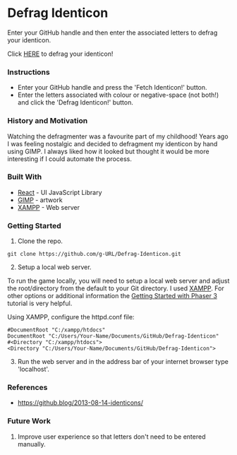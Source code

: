 # Defrag Identicon
Enter your GitHub handle and then enter the associated letters to defrag your identicon.

Click [HERE](https://g-url.github.io/Defrag-Identicon/) to defrag your identicon!

### Instructions
* Enter your GitHub handle and press the 'Fetch Identicon!' button.
* Enter the letters associated with colour or negative-space (not both!) and click the 'Defrag Identicon!' button.

### History and Motivation
Watching the defragmenter was a favourite part of my childhood! Years ago I was feeling nostalgic and decided to defragment my identicon by hand using GIMP. I always liked how it looked but thought it would be more interesting if I could automate the process.

### Built With
* [React](https://reactjs.org/) - UI JavaScript Library
* [GIMP](https://www.gimp.org/) - artwork
* [XAMPP](https://www.apachefriends.org/index.html) - Web server

### Getting Started
1. Clone the repo.
```
git clone https://github.com/g-URL/Defrag-Identicon.git
```

2. Setup a local web server.

To run the game locally, you will need to setup a local web server and adjust the root/directory from the default to your Git directory. I used [XAMPP](https://www.apachefriends.org/index.html). For other options or additional information the [Getting Started with Phaser 3](https://phaser.io/tutorials/getting-started-phaser3/part2) tutorial is very helpful.

Using XAMPP, configure the httpd.conf file:
```
#DocumentRoot "C:/xampp/htdocs"
DocumentRoot "C:/Users/Your-Name/Documents/GitHub/Defrag-Identicon"
#<Directory "C:/xampp/htdocs">
<Directory "C:/Users/Your-Name/Documents/GitHub/Defrag-Identicon">
```
3. Run the web server and in the address bar of your internet browser type 'localhost'.

### References 
* https://github.blog/2013-08-14-identicons/

### Future Work
1. Improve user experience so that letters don't need to be entered manually.